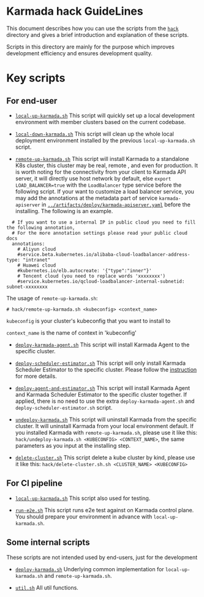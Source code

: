 # Karmada hack GuideLines

This document describes how you can use the scripts from the [`hack`](.) directory
and gives a brief introduction and explanation of these scripts.

Scripts in this directory are mainly for the purpose which improves development efficiency and
ensures development quality.

# Key scripts

## For end-user

- [`local-up-karmada.sh`](local-up-karmada.sh) This script will quickly set up a local development environment with member clusters based on the current codebase.

- [`local-down-karmada.sh`](local-down-karmada.sh) This script will clean up the whole local deployment environment installed by the previous `local-up-karmada.sh` script.

- [`remote-up-karmada.sh`](remote-up-karmada.sh) This script will install Karmada to a standalone K8s cluster, this cluster
  may be real, remote , and even for production. It is worth noting for the connectivity from your client to Karmada API server,
  it will directly use host network by default, else `export LOAD_BALANCER=true` with the `LoadBalancer` type service before the following script.
  If your want to customize a load balancer service, you may add the annotations at the metadata part of service `karmada-apiserver` in
  [`../artifacts/deploy/karmada-apiserver.yaml`](../artifacts/deploy/karmada-apiserver.yaml) before the installing. The
  following is an example.
```
  # If you want to use a internal IP in public cloud you need to fill the following annotation, 
  # For the more annotation settings please read your public cloud docs
  annotations: 
    # Aliyun cloud
    #service.beta.kubernetes.io/alibaba-cloud-loadbalancer-address-type: "intranet"
    # Huawei cloud
    #kubernetes.io/elb.autocreate: '{"type":"inner"}'
    # Tencent cloud (you need to replace words 'xxxxxxxx')
    #service.kubernetes.io/qcloud-loadbalancer-internal-subnetid: subnet-xxxxxxxx
```
  The usage of `remote-up-karmada.sh`:
```
# hack/remote-up-karmada.sh <kubeconfig> <context_name>
```
`kubeconfig` is your cluster's kubeconfig that you want to install to

`context_name` is the name of context in 'kubeconfig'

- [`deploy-karmada-agent.sh`](deploy-karmada-agent.sh) This script will install Karmada Agent to the specific cluster.

- [`deploy-scheduler-estimator.sh`](deploy-scheduler-estimator.sh) This script will only install Karmada Scheduler 
  Estimator to the specific cluster. Please follow the [instruction](../docs/scheduler-estimator.md) for more details.

- [`deploy-agent-and-estimator.sh`](deploy-agent-and-estimator.sh) This script will install Karmada Agent and Karmada 
  Scheduler Estimator to the specific cluster together. If applied, there is no need to use the extra `deploy-karmada-agent.sh`
  and `deploy-scheduler-estimator.sh` script.

- [`undeploy-karmada.sh`](undeploy-karmada.sh) This script will uninstall Karmada from the specific cluster.
  It will uninstall Karmada from your local environment default. If you installed Karmada with `remote-up-karmada.sh`,
  please use it like this: `hack/undeploy-karmada.sh <KUBECONFIG> <CONTEXT_NAME>`, the same parameters as you input at
  the installing step.

- [`delete-cluster.sh`](delete-cluster.sh) This script delete a kube cluster by kind,
  please use it like this: `hack/delete-cluster.sh.sh <CLUSTER_NAME> <KUBECONFIG>`

## For CI pipeline
- [`local-up-karmada.sh`](local-up-karmada.sh) This script also used for testing.

- [`run-e2e.sh`](run-e2e.sh) This script runs e2e test against on Karmada control plane. You should prepare your environment
  in advance with `local-up-karmada.sh`.

## Some internal scripts
These scripts are not intended used by end-users, just for the development
- [`deploy-karmada.sh`](deploy-karmada.sh) Underlying common implementation for `local-up-karmada.sh` and `remote-up-karmada.sh`.

- [`util.sh`](util.sh) All util functions.
